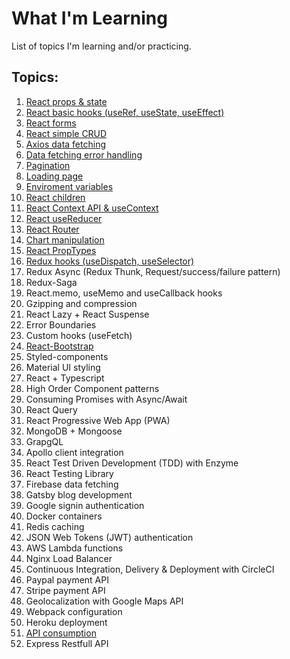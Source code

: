 # What I'm Learning

List of topics I'm learning and/or practicing.

## Topics:

1. [React props & state](https://github.com/JoakimTeixeira/tweet-component)
2. [React basic hooks (useRef, useState, useEffect)](https://github.com/JoakimTeixeira/contact-app)
3. [React forms](https://github.com/JoakimTeixeira/contact-app)
4. [React simple CRUD](https://github.com/JoakimTeixeira/contact-app)
5. [Axios data fetching](https://github.com/JoakimTeixeira/image-search)
6. [Data fetching error handling](https://github.com/JoakimTeixeira/image-search)
7. [Pagination](https://github.com/JoakimTeixeira/image-search)
8. [Loading page](https://github.com/JoakimTeixeira/image-search)
9. [Enviroment variables](https://github.com/JoakimTeixeira/image-search)
10. [React children](https://github.com/JoakimTeixeira/expense-tracker)
11. [React Context API & useContext](https://github.com/JoakimTeixeira/expense-tracker)
12. [React useReducer](https://github.com/JoakimTeixeira/banking-component)
13. [React Router](https://github.com/JoakimTeixeira/routes-page)
14. [Chart manipulation](https://github.com/JoakimTeixeira/coin-tracker)
15. [React PropTypes](https://github.com/JoakimTeixeira/coin-tracker)
16. [Redux hooks (useDispatch, useSelector)](https://github.com/JoakimTeixeira/banking-component-redux)
17. Redux Async (Redux Thunk, Request/success/failure pattern)
18. Redux-Saga
19. React.memo, useMemo and useCallback hooks
20. Gzipping and compression
21. React Lazy + React Suspense
22. Error Boundaries
23. Custom hooks (useFetch)
24. [React-Bootstrap](https://github.com/JoakimTeixeira/coin-tracker)
25. Styled-components
26. Material UI styling
27. React + Typescript
28. High Order Component patterns
29. Consuming Promises with Async/Await
30. React Query
31. React Progressive Web App (PWA)
32. MongoDB + Mongoose
33. GrapgQL
34. Apollo client integration
35. React Test Driven Development (TDD) with Enzyme
36. React Testing Library
37. Firebase data fetching
38. Gatsby blog development
39. Google signin authentication
40. Docker containers
41. Redis caching
42. JSON Web Tokens (JWT) authentication
43. AWS Lambda functions
44. Nginx Load Balancer
45. Continuous Integration, Delivery & Deployment with CircleCI
46. Paypal payment API
47. Stripe payment API
48. Geolocalization with Google Maps API
49. Webpack configuration
50. Heroku deployment
51. [API consumption](https://github.com/JoakimTeixeira/coin-tracker)
52. Express Restfull API
